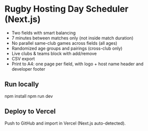 # Rugby Hosting Day Scheduler (Next.js)

- Two fields with smart balancing
- 7 minutes between matches only (not inside match duration)
- No parallel same-club games across fields (all ages)
- Randomized age groups and pairings (cross-club only)
- Live clubs & teams block with add/remove
- CSV export
- Print to A4: one page per field, with logo + host name header and developer footer

## Run locally
npm install
npm run dev

## Deploy to Vercel
Push to GitHub and import in Vercel (Next.js auto-detected).
